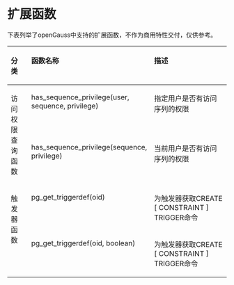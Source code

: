 # 扩展函数

下表列举了openGauss中支持的扩展函数，不作为商用特性交付，仅供参考。

<a name="zh-cn_topic_0283137689_zh-cn_topic_0237122203_zh-cn_topic_0075058739_table36793338153059"></a>
<table><thead align="left"><tr id="zh-cn_topic_0283137689_zh-cn_topic_0237122203_zh-cn_topic_0075058739_row8256713153057"><th class="cellrowborder" valign="top" width="13.3%" id="mcps1.1.4.1.1"><p id="zh-cn_topic_0283137689_zh-cn_topic_0237122203_zh-cn_topic_0075058739_p55113726153057"><a name="zh-cn_topic_0283137689_zh-cn_topic_0237122203_zh-cn_topic_0075058739_p55113726153057"></a><a name="zh-cn_topic_0283137689_zh-cn_topic_0237122203_zh-cn_topic_0075058739_p55113726153057"></a>分类</p>
</th>
<th class="cellrowborder" valign="top" width="37.53%" id="mcps1.1.4.1.2"><p id="zh-cn_topic_0283137689_zh-cn_topic_0237122203_zh-cn_topic_0075058739_p54844983153057"><a name="zh-cn_topic_0283137689_zh-cn_topic_0237122203_zh-cn_topic_0075058739_p54844983153057"></a><a name="zh-cn_topic_0283137689_zh-cn_topic_0237122203_zh-cn_topic_0075058739_p54844983153057"></a>函数名称</p>
</th>
<th class="cellrowborder" valign="top" width="49.17%" id="mcps1.1.4.1.3"><p id="zh-cn_topic_0283137689_zh-cn_topic_0237122203_zh-cn_topic_0075058739_p60256628153057"><a name="zh-cn_topic_0283137689_zh-cn_topic_0237122203_zh-cn_topic_0075058739_p60256628153057"></a><a name="zh-cn_topic_0283137689_zh-cn_topic_0237122203_zh-cn_topic_0075058739_p60256628153057"></a>描述</p>
</th>
</tr>
</thead>
<tbody><tr id="zh-cn_topic_0283137689_zh-cn_topic_0237122203_zh-cn_topic_0075058739_row32745771153057"><td class="cellrowborder" rowspan="2" valign="top" width="13.3%" headers="mcps1.1.4.1.1 "><p id="zh-cn_topic_0283137689_zh-cn_topic_0237122203_zh-cn_topic_0075058739_p20706780153057"><a name="zh-cn_topic_0283137689_zh-cn_topic_0237122203_zh-cn_topic_0075058739_p20706780153057"></a><a name="zh-cn_topic_0283137689_zh-cn_topic_0237122203_zh-cn_topic_0075058739_p20706780153057"></a>访问权限查询函数</p>
<p id="zh-cn_topic_0283137689_zh-cn_topic_0237122203_zh-cn_topic_0075058739_p10365711153057"><a name="zh-cn_topic_0283137689_zh-cn_topic_0237122203_zh-cn_topic_0075058739_p10365711153057"></a><a name="zh-cn_topic_0283137689_zh-cn_topic_0237122203_zh-cn_topic_0075058739_p10365711153057"></a></p>
</td>
<td class="cellrowborder" valign="top" width="37.53%" headers="mcps1.1.4.1.2 "><p id="zh-cn_topic_0283137689_zh-cn_topic_0237122203_zh-cn_topic_0075058739_p39517468153057"><a name="zh-cn_topic_0283137689_zh-cn_topic_0237122203_zh-cn_topic_0075058739_p39517468153057"></a><a name="zh-cn_topic_0283137689_zh-cn_topic_0237122203_zh-cn_topic_0075058739_p39517468153057"></a>has_sequence_privilege(user, sequence, privilege)</p>
</td>
<td class="cellrowborder" valign="top" width="49.17%" headers="mcps1.1.4.1.3 "><p id="zh-cn_topic_0283137689_zh-cn_topic_0237122203_zh-cn_topic_0075058739_p61561361153057"><a name="zh-cn_topic_0283137689_zh-cn_topic_0237122203_zh-cn_topic_0075058739_p61561361153057"></a><a name="zh-cn_topic_0283137689_zh-cn_topic_0237122203_zh-cn_topic_0075058739_p61561361153057"></a>指定用户是否有访问序列的权限</p>
</td>
</tr>
<tr id="zh-cn_topic_0283137689_zh-cn_topic_0237122203_zh-cn_topic_0075058739_row42065549153057"><td class="cellrowborder" valign="top" headers="mcps1.1.4.1.1 "><p id="zh-cn_topic_0283137689_zh-cn_topic_0237122203_zh-cn_topic_0075058739_p22676680153057"><a name="zh-cn_topic_0283137689_zh-cn_topic_0237122203_zh-cn_topic_0075058739_p22676680153057"></a><a name="zh-cn_topic_0283137689_zh-cn_topic_0237122203_zh-cn_topic_0075058739_p22676680153057"></a>has_sequence_privilege(sequence, privilege)</p>
</td>
<td class="cellrowborder" valign="top" headers="mcps1.1.4.1.2 "><p id="zh-cn_topic_0283137689_zh-cn_topic_0237122203_zh-cn_topic_0075058739_p44628232153057"><a name="zh-cn_topic_0283137689_zh-cn_topic_0237122203_zh-cn_topic_0075058739_p44628232153057"></a><a name="zh-cn_topic_0283137689_zh-cn_topic_0237122203_zh-cn_topic_0075058739_p44628232153057"></a>当前用户是否有访问序列的权限</p>
</td>
</tr>
<tr id="zh-cn_topic_0283137689_zh-cn_topic_0237122203_zh-cn_topic_0075058739_row38230543183938"><td class="cellrowborder" rowspan="2" valign="top" width="13.3%" headers="mcps1.1.4.1.1 "><p id="zh-cn_topic_0283137689_zh-cn_topic_0237122203_zh-cn_topic_0075058739_p58170845184312"><a name="zh-cn_topic_0283137689_zh-cn_topic_0237122203_zh-cn_topic_0075058739_p58170845184312"></a><a name="zh-cn_topic_0283137689_zh-cn_topic_0237122203_zh-cn_topic_0075058739_p58170845184312"></a>触发器函数</p>
</td>
<td class="cellrowborder" valign="top" width="37.53%" headers="mcps1.1.4.1.2 "><p id="zh-cn_topic_0283137689_zh-cn_topic_0237122203_zh-cn_topic_0075058739_p25576862183938"><a name="zh-cn_topic_0283137689_zh-cn_topic_0237122203_zh-cn_topic_0075058739_p25576862183938"></a><a name="zh-cn_topic_0283137689_zh-cn_topic_0237122203_zh-cn_topic_0075058739_p25576862183938"></a>pg_get_triggerdef(oid)</p>
</td>
<td class="cellrowborder" valign="top" width="49.17%" headers="mcps1.1.4.1.3 "><p id="zh-cn_topic_0283137689_zh-cn_topic_0237122203_zh-cn_topic_0075058739_p58459942183938"><a name="zh-cn_topic_0283137689_zh-cn_topic_0237122203_zh-cn_topic_0075058739_p58459942183938"></a><a name="zh-cn_topic_0283137689_zh-cn_topic_0237122203_zh-cn_topic_0075058739_p58459942183938"></a>为触发器获取CREATE [ CONSTRAINT ] TRIGGER命令</p>
</td>
</tr>
<tr id="zh-cn_topic_0283137689_zh-cn_topic_0237122203_zh-cn_topic_0075058739_row26617459183938"><td class="cellrowborder" valign="top" headers="mcps1.1.4.1.1 "><p id="zh-cn_topic_0283137689_zh-cn_topic_0237122203_zh-cn_topic_0075058739_p3169557183938"><a name="zh-cn_topic_0283137689_zh-cn_topic_0237122203_zh-cn_topic_0075058739_p3169557183938"></a><a name="zh-cn_topic_0283137689_zh-cn_topic_0237122203_zh-cn_topic_0075058739_p3169557183938"></a>pg_get_triggerdef(oid, boolean)</p>
</td>
<td class="cellrowborder" valign="top" headers="mcps1.1.4.1.2 "><p id="zh-cn_topic_0283137689_zh-cn_topic_0237122203_zh-cn_topic_0075058739_p55407592183938"><a name="zh-cn_topic_0283137689_zh-cn_topic_0237122203_zh-cn_topic_0075058739_p55407592183938"></a><a name="zh-cn_topic_0283137689_zh-cn_topic_0237122203_zh-cn_topic_0075058739_p55407592183938"></a>为触发器获取CREATE [ CONSTRAINT ] TRIGGER命令</p>
</td>
</tr>
</tbody>
</table>
